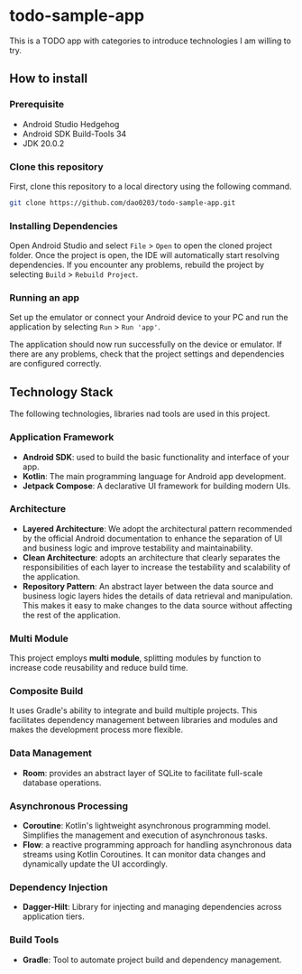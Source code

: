 # todo-sample-app
This is a TODO app with categories to introduce technologies I am willing to try.
## How to install

### Prerequisite
- Android Studio Hedgehog
- Android SDK Build-Tools 34
- JDK 20.0.2

### Clone this repository
First, clone this repository to a local directory using the following command.

```bash
git clone https://github.com/dao0203/todo-sample-app.git
```

### Installing Dependencies
Open Android Studio and select `File` > `Open` to open the cloned project folder. 
Once the project is open, the IDE will automatically start resolving dependencies. 
If you encounter any problems, rebuild the project by selecting `Build` > `Rebuild Project`.

### Running an app
Set up the emulator or connect your Android device to your PC and run the application by selecting `Run` > `Run 'app'`.

The application should now run successfully on the device or emulator. If there are any problems, check that the project settings and dependencies are configured correctly.

## Technology Stack
The following technologies, libraries nad tools are used in this project.

### Application Framework

- **Android SDK**: used to build the basic functionality and interface of your app.
- **Kotlin**: The main programming language for Android app development.
- **Jetpack Compose**: A declarative UI framework for building modern UIs.

### Architecture

- **Layered Architecture**: We adopt the architectural pattern recommended by the official Android documentation to enhance the separation of UI and business logic and improve testability and maintainability.
- **Clean Architecture**: adopts an architecture that clearly separates the responsibilities of each layer to increase the testability and scalability of the application.
- **Repository Pattern**: An abstract layer between the data source and business logic layers hides the details of data retrieval and manipulation. This makes it easy to make changes to the data source without affecting the rest of the application.

### Multi Module
This project employs **multi module**, splitting modules by function to increase code reusability and reduce build time.

### Composite Build
It uses Gradle's ability to integrate and build multiple projects. This facilitates dependency management between libraries and modules and makes the development process more flexible.
 
### Data Management

- **Room**: provides an abstract layer of SQLite to facilitate full-scale database operations.

### Asynchronous Processing

- **Coroutine**: Kotlin's lightweight asynchronous programming model. Simplifies the management and execution of asynchronous tasks.
- **Flow**: a reactive programming approach for handling asynchronous data streams using Kotlin Coroutines. It can monitor data changes and dynamically update the UI accordingly.

### Dependency Injection

- **Dagger-Hilt**: Library for injecting and managing dependencies across application tiers.

### Build Tools

- **Gradle**: Tool to automate project build and dependency management.

